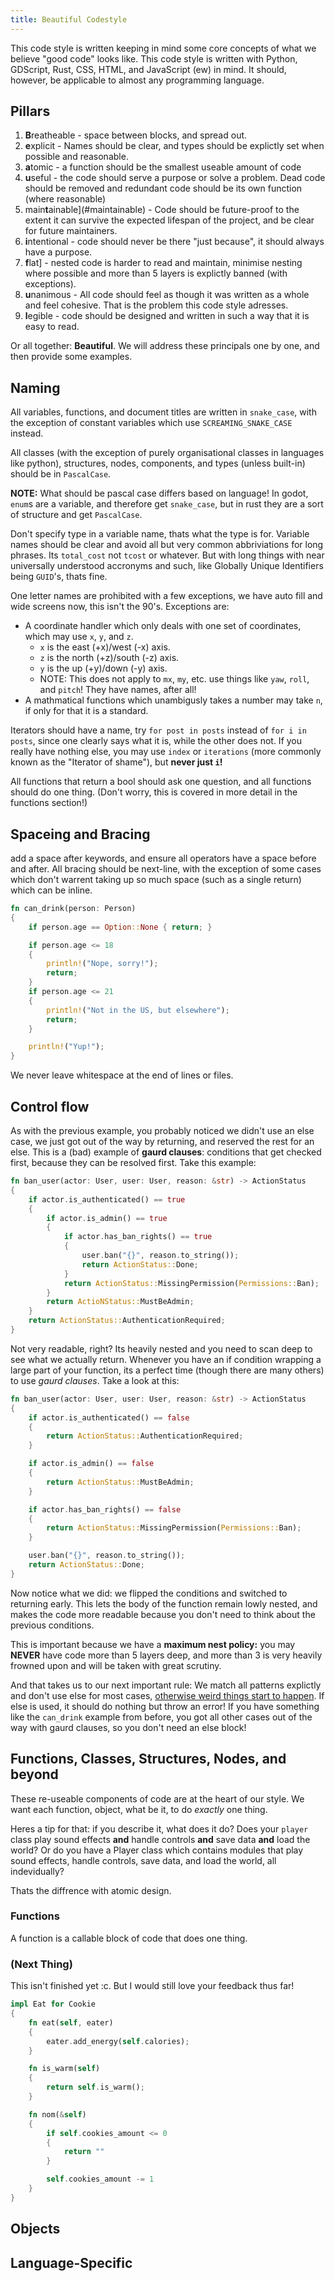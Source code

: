 ```yaml
---
title: Beautiful Codestyle
---
```


This code style is written keeping in mind some core concepts of what we believe "good code" looks like. This code style is written with Python, GDScript, Rust, CSS, HTML, and JavaScript (ew) in mind. It should, however, be applicable to almost any programming language. 

## Pillars

1. **B**reatheable - space between blocks, and spread out. 
2. **e**xplicit - Names should be clear, and types should be explictly set when possible and reasonable. 
3. **a**tomic - a function should be the smallest useable amount of code
4. **u**seful - the code should serve a purpose or solve a problem. Dead code should be removed and redundant code should be its own function (where reasonable)
5. main**t**ainable](#maintainable) - Code should be future-proof to the extent it can survive the expected lifespan of the project, and be clear for future maintainers. 
6. **i**ntentional - code should never be there "just because", it should always have a purpose. 
7. **f**lat] - nested code is harder to read and maintain, minimise nesting where possible and more than 5 layers is explictly banned (with exceptions).
8. **u**nanimous - All code should feel as though it was written as a whole and feel cohesive. That is the problem this code style adresses. 
9. **l**egible - code should be designed and written in such a way that it is easy to read.

Or all together: **Beautiful**. We will address these principals one by one, and then provide some examples. 

## Naming

All variables, functions, and document titles are written in `snake_case`, with the exception of constant variables which use `SCREAMING_SNAKE_CASE` instead.

All classes (with the exception of purely organisational classes in languages like python), structures, nodes, components, and types (unless built-in) should be in `PascalCase`.

**NOTE:** What should be pascal case differs based on language! In godot, `enum`s are a variable, and therefore get `snake_case`, but in rust they are a sort of structure and get `PascalCase`.

Don't specify type in a variable name, thats what the type is for. Variable names should be clear and avoid all but very common abbriviations for long phrases. Its `total_cost` not `tcost` or whatever. But with long things with near universally understood accronyms and such, like Globally Unique Identifiers being `GUID`'s, thats fine.

One letter names are prohibited with a few exceptions, we have auto fill and wide screens now, this isn't the 90's. Exceptions are:
- A coordinate handler which only deals with one set of coordinates, which may use `x`, `y`, and `z`.
    - `x` is the east (+x)/west (-x) axis.
    - `z` is the north (+z)/south (-z) axis.
    - `y` is the up (+y)/down (-y) axis.
    - NOTE: This does not apply to `mx`, `my`, etc. use things like `yaw`, `roll`, and `pitch`! They have names, after all!
- A mathmatical functions which unambigusly takes a number may take `n`, if only for that it is a standard.

Iterators should have a name, try `for post in posts` instead of `for i in posts`, since one clearly says what it is, while the other does not. If you really have nothing else, you may use `index` or `iterations` (more commonly known as the "Iterator of shame"), but **never just `i`!**

All functions that return a bool should ask one question, and all functions should do one thing. (Don't worry, this is covered in more detail in the functions section!)

## Spaceing and Bracing

add a space after keywords, and ensure all operators have a space before and after. All bracing should be next-line, with the exception of some cases which don't warrent taking up so much space (such as a single return) which can be inline.

```rust
fn can_drink(person: Person)
{
    if person.age == Option::None { return; }

    if person.age <= 18
    {
        println!("Nope, sorry!");
        return;
    }
    if person.age <= 21
    {
        println!("Not in the US, but elsewhere");
        return;
    }

    println!("Yup!");
}
```

We never leave whitespace at the end of lines or files.

## Control flow

As with the previous example, you probably noticed we didn't use an else case, we just got out of the way by returning, and reserved the rest for an else. This is a (bad) example of **gaurd clauses**: conditions that get checked first, because they can be resolved first. Take this example:

```rust
fn ban_user(actor: User, user: User, reason: &str) -> ActionStatus
{
    if actor.is_authenticated() == true
    {
        if actor.is_admin() == true
        {
            if actor.has_ban_rights() == true
            {
                user.ban("{}", reason.to_string());
                return ActionStatus::Done;
            }
            return ActionStatus::MissingPermission(Permissions::Ban);
        }
        return ActioNStatus::MustBeAdmin;
    }
    return ActionStatus::AuthenticationRequired;
}
```

Not very readable, right? Its heavily nested and you need to scan deep to see what we actually return. Whenever you have an if condition wrapping a large part of your function, its a perfect time (though there are many others) to use *gaurd clauses*. Take a look at this:

```rust
fn ban_user(actor: User, user: User, reason: &str) -> ActionStatus
{
    if actor.is_authenticated() == false
    {
        return ActionStatus::AuthenticationRequired;
    }

    if actor.is_admin() == false
    {
        return ActionStatus::MustBeAdmin;
    }

    if actor.has_ban_rights() == false
    {
        return ActionStatus::MissingPermission(Permissions::Ban);
    }

    user.ban("{}", reason.to_string());
    return ActionStatus::Done;
}
```

Now notice what we did: we flipped the conditions and switched to returning early. This lets the body of the function remain lowly nested, and makes the code more readable because you don't need to think about the previous conditions.

This is important because we have a **maximum nest policy:** you may **NEVER** have code more than 5 layers deep, and more than 3 is very heavily frowned upon and will be taken with great scrutiny.

And that takes us to our next important rule: We match all patterns explictly and don't use else for most cases, [otherwise weird things start to happen](https://youtu.be/s7GTiBs3hRw?si=wRXHzjnKz7W6gPKm&t=63). If else is used, it should do nothing but throw an error! If you have something like the `can_drink` example from before, you got all other cases out of the way with gaurd clauses, so you don't need an else block!

## Functions, Classes, Structures, Nodes, and beyond

These re-useable components of code are at the heart of our style. We want each function, object, what be it, to do *exactly* one thing.

Heres a tip for that: if you describe it, what does it do? Does your `player` class play sound effects **and** handle controls **and** save data **and** load the world? Or do you have a Player class which contains modules that play sound effects, handle controls, save data, and load the world, all indevidually?

Thats the diffrence with atomic design.

### Functions

A function is a callable block of code that does one thing. 

### (Next Thing)

This isn't finished yet :c. But I would still love your feedback thus far!

```rust
impl Eat for Cookie
{
    fn eat(self, eater)
    {
        eater.add_energy(self.calories);
    }

    fn is_warm(self)
    {
        return self.is_warm();
    }

    fn nom(&self)
    {
        if self.cookies_amount <= 0
        {
            return ""
        }

        self.cookies_amount -= 1
    }
}
```

## Objects

## Language-Specific